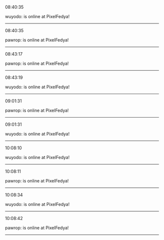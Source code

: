 08:40:35

wuyodo: is online at PixelFedya!

---

08:40:35

pawrop: is online at PixelFedya!

---

08:43:17

pawrop: is online at PixelFedya!

---

08:43:19

wuyodo: is online at PixelFedya!

---

09:01:31

pawrop: is online at PixelFedya!

---

09:01:31

wuyodo: is online at PixelFedya!

---

10:08:10

wuyodo: is online at PixelFedya!

---

10:08:11

pawrop: is online at PixelFedya!

---

10:08:34

wuyodo: is online at PixelFedya!

---

10:08:42

pawrop: is online at PixelFedya!

---

